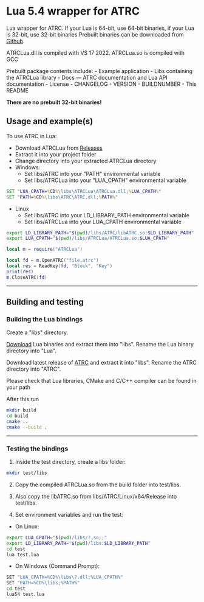 # Lua 5.4 wrapper for ATRC

Lua wrapper for ATRC. If your Lua is 64-bit, use 64-bit binaries, if your Lua is 32-bit, use 32-bit binaries
Prebuilt binaries can be downloaded from [Github](https://github.com/Antonako1/ATRC/releases).

ATRCLua.dll is compiled with VS 17 2022.
ATRCLua.so is compiled with GCC

Prebuilt package contents include:
    - Example application
    - Libs containing the ATRCLua library
    - Docs — ATRC documentation and Lua API documentation
    - License
    - CHANGELOG
    - VERSION
    - BUILDNUMBER
    - This README

**There are no prebuilt 32-bit binaries!**

## Usage and example(s)

To use ATRC in Lua:

 - Download ATRCLua from [Releases](https://github.com/Antonako1/ATRC/releases)
 - Extract it into your project folder
 - Change directory into your extracted ATRCLua directory
 - Windows:
    - Set libs/ATRC into your "PATH" environmental variable
    - Set libs/ATRCLua into your "LUA_CPATH" environmental variable
```cmd
SET "LUA_CPATH=%CD%\libs\ATRCLua\ATRCLua.dll;%LUA_CPATH%"
SET "PATH=%CD%\libs\ATRC\ATRC.dll;%PATH%"
```
 - Linux
    - Set libs/ATRC into your LD_LIBRARY_PATH environmental variable
    - Set libs/ATRCLua into your LUA_CPATH environmental variable
```bash
export LD_LIBRARY_PATH="$(pwd)/libs/ATRC/libATRC.so:$LD_LIBRARY_PATH"
export LUA_CPATH="$(pwd)/libs/ATRCLua/ATRCLua.so;$LUA_CPATH"
```

```lua
local m = require("ATRCLua")

local fd = m.OpenATRC("file.atrc")
local res = ReadKey(fd, "Block", "Key")
print(res)
m.CloseATRC(fd)
```

---

## Building and testing

### Building the Lua bindings

Create a "libs" directory.

[Download](https://sourceforge.net/projects/luabinaries/files/5.4.2/) Lua binaries and extract them into "libs". Rename the Lua binary directory into "Lua".

Download latest release of [ATRC](https://github.com/Antonako1/ATRC/releases/) and extract it into "libs". Rename the ATRC directory into "ATRC".

Please check that Lua libraries, CMake and C/C++ compiler can be found in your path


After this run
```bash
mkdir build
cd build
cmake ..
cmake --build .
```

---

### Testing the bindings

1. Inside the test directory, create a libs folder:
```bash
mkdir test/libs
```

2. Copy the compiled ATRCLua.so from the build folder into test/libs.

3. Also copy the libATRC.so from libs/ATRC/Linux/x64/Release into test/libs.

4. Set environment variables and run the test:

- On Linux:

```bash
export LUA_CPATH="$(pwd)/libs/?.so;;"
export LD_LIBRARY_PATH="$(pwd)/libs:$LD_LIBRARY_PATH"
cd test
lua test.lua
```
- On Windows (Command Prompt):

```bash
SET "LUA_CPATH=%CD%\libs\?.dll;%LUA_CPATH%"
SET "PATH=%CD%\libs;%PATH%"
cd test
lua54 test.lua
```